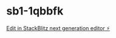 # sb1-1qbbfk

[Edit in StackBlitz next generation editor ⚡️](https://stackblitz.com/~/github.com/mohammadziyadeh/sb1-1qbbfk)